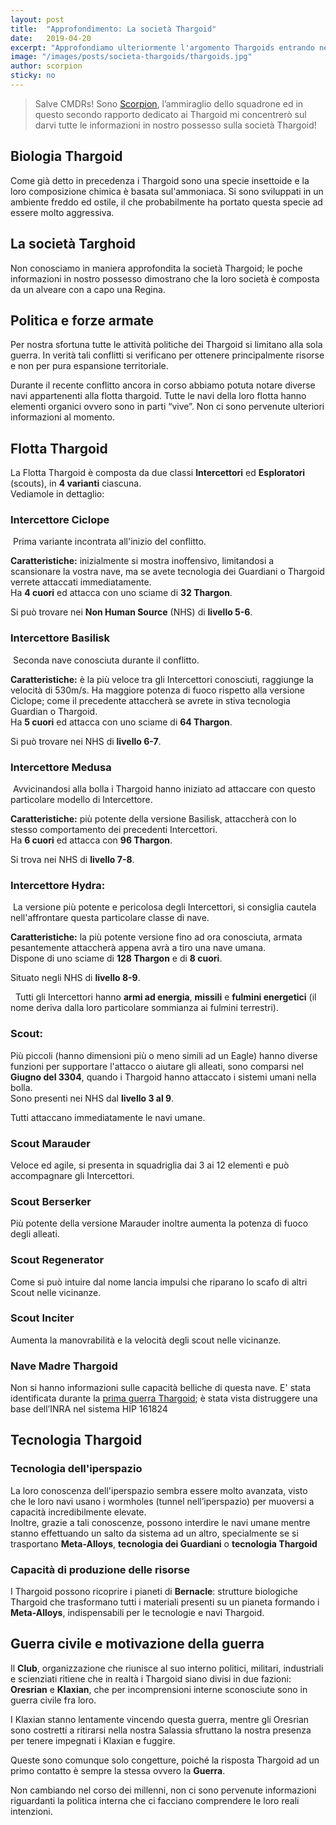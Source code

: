 ```yaml
---
layout: post
title:  "Approfondimento: La società Thargoid"
date:   2019-04-20
excerpt: "Approfondiamo ulteriormente l'argomento Thargoids entrando nel dettaglio riguardo la loro struttura sociale e militare"
image: "/images/posts/societa-thargoids/thargoids.jpg"
author: scorpion
sticky: no
---
```

> Salve CMDRs! Sono [Scorpion](https://my.playstation.com/profile/Scorpion01924), l’ammiraglio dello squadrone ed in questo secondo rapporto dedicato ai Thargoid mi concentrerò sul darvi tutte le informazioni in nostro possesso sulla società Thargoid!

## Biologia Thargoid

Come già detto in precedenza i Thargoid sono una specie insettoide e la loro
composizione chimica è basata sul'ammoniaca. Si sono sviluppati in un ambiente freddo ed ostile, il che probabilmente ha portato questa specie ad essere molto aggressiva.

## La società Targhoid

Non conosciamo in maniera approfondita la società Thargoid; le poche informazioni in nostro possesso dimostrano che la loro società è composta da un alveare con a capo una Regina.

## Politica e forze armate

Per nostra sfortuna tutte le attività politiche dei Thargoid si limitano alla sola guerra. In verità tali conflitti si verificano per ottenere principalmente risorse e non per pura espansione territoriale.

Durante il recente conflitto ancora in corso abbiamo potuta notare diverse navi appartenenti alla flotta thargoid. Tutte le navi della loro flotta hanno elementi organici ovvero sono in parti “vive”. Non ci sono pervenute ulteriori informazioni al momento.

## Flotta Thargoid

La Flotta Thargoid è composta da due classi **Intercettori** ed **Esploratori** (scouts), in **4 varianti** ciascuna.<br>
Vediamole in dettaglio:

### Intercettore Ciclope

<span class="image fit"><img src="/images/posts/societa-thargoids/cyclops.jpg" alt=""></span>
Prima variante incontrata all'inizio del conflitto.

**Caratteristiche:** inizialmente si mostra inoffensivo, limitandosi a scansionare la vostra nave, ma se avete tecnologia dei Guardiani o Thargoid verrete attaccati immediatamente.<br>
Ha **4 cuori** ed attacca con uno sciame di **32 Thargon**.

Si può trovare nei **Non Human Source** (NHS) di **livello 5-6**.

### Intercettore Basilisk

<span class="image fit"><img src="/images/posts/societa-thargoids/Basilisk.jpg" alt=""></span>
Seconda nave conosciuta durante il conflitto.

**Caratteristiche:** è la più veloce tra gli Intercettori conosciuti, raggiunge la velocità di 530m/s. Ha maggiore potenza di fuoco rispetto alla versione Ciclope; come il precedente attaccherà se avrete in stiva tecnologia Guardian o Thargoid.<br>
Ha **5 cuori** ed attacca con uno sciame di **64 Thargon**.

Si può trovare nei NHS di **livello 6-7**.

### Intercettore Medusa

<span class="image fit"><img src="/images/posts/societa-thargoids/Thargoid_Interceptor_Medusa_Variant.png" alt=""></span>
Avvicinandosi alla bolla i Thargoid hanno iniziato ad attaccare con questo particolare modello di Intercettore.

**Caratteristiche:** più potente della versione Basilisk, attaccherà con lo stesso comportamento dei precedenti Intercettori.<br>
Ha **6 cuori** ed attacca con **96 Thargon**.

Si trova nei NHS di **livello 7-8**.

### Intercettore Hydra:

<span class="image fit"><img src="/images/posts/societa-thargoids/hydra2_sml.png" alt=""></span>
La versione più potente e pericolosa degli Intercettori, si consiglia cautela nell'affrontare questa particolare classe di nave.

**Caratteristiche:** la più potente versione fino ad ora conosciuta, armata pesantemente attaccherà appena avrà a tiro una nave umana.<br> Dispone di uno sciame di **128 Thargon** e di **8 cuori**. 

Situato negli NHS di **livello 8-9**.

<div class="box">
<i class="fa fa-hand-o-right fa-lg" aria-hidden="true" style="color: #f07b05;"></i> &nbsp; Tutti gli Intercettori hanno <b>armi ad energia</b>, <b>missili</b> e <b>fulmini energetici</b> (il nome deriva dalla loro particolare sommianza ai fulmini terrestri).
</div>

### Scout:

Più piccoli (hanno dimensioni più o meno simili ad un Eagle) hanno diverse funzioni per supportare l'attacco o aiutare gli alleati, sono comparsi nel **Giugno del 3304**, quando i Thargoid hanno attaccato i sistemi umani nella bolla.<br>
Sono presenti nei NHS dal **livello 3 al 9**. 

Tutti attaccano immediatamente le navi umane.

### Scout Marauder

Veloce ed agile, si presenta in squadriglia dai 3 ai 12 elementi e può accompagnare gli Intercettori.

### Scout Berserker

Più potente della versione Marauder inoltre aumenta la potenza di fuoco degli
alleati.

### Scout Regenerator

Come si può intuire dal nome lancia impulsi che riparano lo scafo di altri Scout nelle vicinanze.

### Scout Inciter

Aumenta la manovrabilità e la velocità degli scout nelle vicinanze.

### Nave Madre Thargoid

Non si hanno informazioni sulle capacità belliche di questa nave. E' stata identificata durante la [prima guerra Thargoid](/blog/storia-dei-thargoid#prima-guerra-thargoid-umani); è stata vista distruggere una base dell’INRA nel sistema HIP 161824

## Tecnologia Thargoid

### Tecnologia dell'iperspazio

La loro conoscenza dell'iperspazio sembra essere molto avanzata,  visto che le loro navi usano i wormholes (tunnel nell’iperspazio) per muoversi a capacità incredibilmente elevate.<br>
Inoltre, grazie a tali conoscenze, possono interdire le navi umane mentre stanno effettuando un salto da sistema ad un altro, specialmente se si trasportano **Meta-Alloys**, **tecnologia dei Guardiani** o **tecnologia Thargoid**

### Capacità di produzione delle risorse

I Thargoid possono ricoprire i pianeti di **Bernacle**: strutture biologiche Thargoid che trasformano tutti i materiali presenti su un pianeta formando i **Meta-Alloys**, indispensabili per le tecnologie e navi Thargoid.

## Guerra civile e motivazione della guerra

Il **Club**, organizzazione che riunisce al suo interno politici, militari, industriali e scienziati ritiene che in realtà i Thargoid siano divisi in due fazioni: **Oresrian** e **Klaxian**, che per incomprensioni interne sconosciute sono in guerra civile fra loro.

I Klaxian stanno lentamente vincendo questa guerra, mentre gli Oresrian sono costretti a ritirarsi nella nostra Salassia sfruttano la nostra presenza per tenere impegnati i Klaxian e fuggire.

<div class="box">
Queste sono comunque solo congetture, poiché la risposta Thargoid ad un primo contatto è sempre la stessa ovvero la <b>Guerra</b>.
<p>Non cambiando nel corso dei millenni, non ci sono pervenute informazioni riguardanti la politica interna che ci facciano comprendere le loro reali intenzioni.</p>
</div>